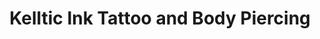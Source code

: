 ---
title: "Kelltic Ink Tattoo and Body Piercing"
url: /mohnton/kelltic-ink-tattoo-and-body-piercing/
shop: Tattoo
---